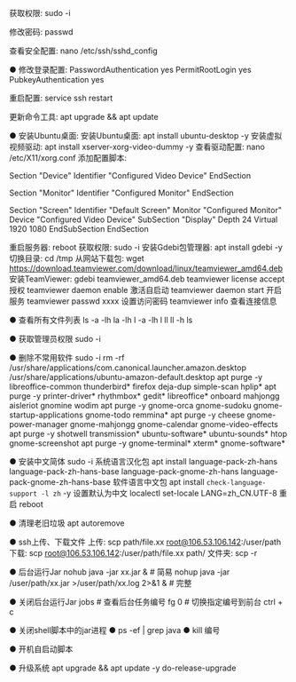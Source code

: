 获取权限: sudo -i

修改密码: passwd

查看安全配置: nano /etc/ssh/sshd_config

● 修改登录配置: 
PasswordAuthentication yes
PermitRootLogin yes
PubkeyAuthentication yes

重启配置: service ssh restart

更新命令工具: apt upgrade && apt update 

● 安装Ubuntu桌面:
安装Ubuntu桌面: apt install ubuntu-desktop -y
安装虚拟视频驱动: apt install xserver-xorg-video-dummy -y
查看驱动配置: nano /etc/X11/xorg.conf
添加配置脚本:

Section "Device"
        Identifier "Configured Video Device"
EndSection

Section "Monitor"
        Identifier "Configured Monitor"
EndSection

Section "Screen"
        Identifier "Default Screen"
        Monitor "Configured Monitor"
        Device "Configured Video Device"
        SubSection "Display"
                   Depth 24
                   Virtual 1920 1080
        EndSubSection
EndSection


重启服务器: reboot
获取权限: sudo -i 
安装Gdebi包管理器: apt install gdebi -y
切换目录: cd /tmp
从网站下载包: wget https://download.teamviewer.com/download/linux/teamviewer_amd64.deb
安装TeamViewer: gdebi teamviewer_amd64.deb
teamviewer license accept 授权
teamviewer daemon enable 激活自启动
teamviewer daemon start 开启服务
teamviewer passwd xxxx 设置访问密码
teamviewer info 查看连接信息

● 查看所有文件列表 
  ls -a -lh
  la -lh
  l -a -lh
  l
  ll
  ll -h
  ls

● 获取管理员权限 sudo -i 

● 删除不常用软件
sudo -i
rm -rf /usr/share/applications/com.canonical.launcher.amazon.desktop /usr/share/applications/ubuntu-amazon-default.desktop
apt purge -y libreoffice-common thunderbird* firefox deja-dup simple-scan hplip* 
apt purge -y printer-driver* rhythmbox* gedit* libreoffice* onboard mahjongg aisleriot gnomine wodim 
apt purge -y gnome-orca gnome-sudoku gnome-startup-applications gnome-todo remmina*
apt purge -y cheese gnome-power-manager gnome-mahjongg gnome-calendar gnome-video-effects 
apt purge -y shotwell transmission* ubuntu-software* ubuntu-sounds* htop gnome-screenshot
apt purge -y gnome-terminal* xterm* gnome-software*

● 安装中文简体
sudo -i
系统语言汉化包 apt install language-pack-zh-hans language-pack-zh-hans-base language-pack-gnome-zh-hans language-pack-gnome-zh-hans-base
软件语言中文包 apt install `check-language-support -l zh` -y
设置默认为中文 localectl set-locale LANG=zh_CN.UTF-8
重启 reboot

● 清理老旧垃圾
apt autoremove

● ssh上传、下载文件
上传:  scp path/file.xx root@106.53.106.142:/user/path
下载:  scp root@106.53.106.142:/user/path/file.xx path/
文件夹: scp -r 

● 后台运行Jar
nohub java -jar xx.jar &  # 简易
nohup java -jar /user/path/xx.jar >/user/path/xx.log 2>&1 & # 完整

● 关闭后台运行Jar
jobs # 查看后台任务编号
fg 0 # 切换指定编号到前台
ctrl + c

● 关闭shell脚本中的jar进程
● ps -ef | grep java
● kill 编号

● 开机自启动脚本

● 升级系统
apt upgrade && apt update -y
do-release-upgrade
